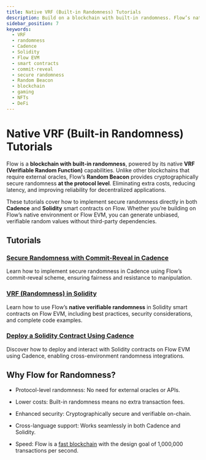 ```yaml
---
title: Native VRF (Built-in Randomness) Tutorials
description: Build on a blockchain with built-in randomness. Flow’s native VRF enables verifiable, low-cost randomness for gaming, NFTs, and DeFi. WIth no third-party dependencies.
sidebar_position: 7
keywords:
  - VRF
  - randomness
  - Cadence
  - Solidity
  - Flow EVM
  - smart contracts
  - commit-reveal
  - secure randomness
  - Random Beacon
  - blockchain
  - gaming
  - NFTs
  - DeFi
---
```


# Native VRF (Built-in Randomness) Tutorials

Flow is a **blockchain with built-in randomness**, powered by its native **VRF (Verifiable Random Function)** capabilities. Unlike other blockchains that require external oracles, Flow’s **Random Beacon** provides cryptographically secure randomness **at the protocol level**. Eliminating extra costs, reducing latency, and improving reliability for decentralized applications.

These tutorials cover how to implement secure randomness directly in both **Cadence** and **Solidity** smart contracts on Flow. Whether you’re building on Flow’s native environment or Flow EVM, you can generate unbiased, verifiable random values without third-party dependencies.

## Tutorials

### [Secure Randomness with Commit-Reveal in Cadence]

Learn how to implement secure randomness in Cadence using Flow’s commit-reveal scheme, ensuring fairness and resistance to manipulation.

### [VRF (Randomness) in Solidity]

Learn how to use Flow’s **native verifiable randomness** in Solidity smart contracts on Flow EVM, including best practices, security considerations, and complete code examples.

### [Deploy a Solidity Contract Using Cadence]

Discover how to deploy and interact with Solidity contracts on Flow EVM using Cadence, enabling cross-environment randomness integrations.

## Why Flow for Randomness?

- Protocol-level randomness: No need for external oracles or APIs.

- Lower costs: Built-in randomness means no extra transaction fees.

- Enhanced security: Cryptographically secure and verifiable on-chain.

- Cross-language support: Works seamlessly in both Cadence and Solidity.

- Speed: Flow is a [fast blockchain] with the design goal of 1,000,000 transactions per second.

<!-- Relative links, will not render on page -->

[Secure Randomness with Commit-Reveal in Cadence]: ./commit-reveal-cadence.md
[VRF (Randomness) in Solidity]: ./vrf-in-solidity.md
[Deploy a Solidity Contract Using Cadence]: ./deploy-solidity-contract.md
[VRF (Randomness) in Solidity]: ./vrf-in-solidity.md
[fast blockchain]: https://flow.com/core-protocol-vision
